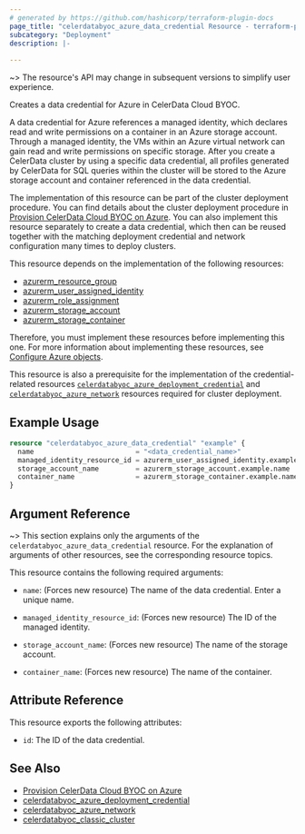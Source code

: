 ```yaml
---
# generated by https://github.com/hashicorp/terraform-plugin-docs
page_title: "celerdatabyoc_azure_data_credential Resource - terraform-provider-celerdatabyoc"
subcategory: "Deployment"
description: |-
  
---
```


~> The resource's API may change in subsequent versions to simplify user experience.

Creates a data credential for Azure in CelerData Cloud BYOC.

A data credential for Azure references a managed identity, which declares read and write permissions on a container in an Azure storage account. Through a managed identity, the VMs within an Azure virtual network can gain read and write permissions on specific storage. After you create a CelerData cluster by using a specific data credential, all profiles generated by CelerData for SQL queries within the cluster will be stored to the Azure storage account and container referenced in the data credential.

The implementation of this resource can be part of the cluster deployment procedure. You can find details about the cluster deployment procedure in [Provision CelerData Cloud BYOC on Azure](../guides/azure_deployment_guide.md). You can also implement this resource separately to create a data credential, which then can be reused together with the matching deployment credential and network configuration many times to deploy clusters.

This resource depends on the implementation of the following resources:

- [azurerm_resource_group](https://registry.terraform.io/providers/hashicorp/azurerm/latest/docs/resources/resource_group)
- [azurerm_user_assigned_identity](https://registry.terraform.io/providers/hashicorp/azurerm/latest/docs/resources/user_assigned_identity)
- [azurerm_role_assignment](https://registry.terraform.io/providers/hashicorp/azurerm/latest/docs/resources/role_assignment)
- [azurerm_storage_account](https://registry.terraform.io/providers/hashicorp/azurerm/latest/docs/resources/storage_account)
- [azurerm_storage_container](https://registry.terraform.io/providers/hashicorp/azurerm/latest/docs/resources/storage_container)

Therefore, you must implement these resources before implementing this one. For more information about implementing these resources, see [Configure Azure objects](../guides/azure_deployment_guide.md#configure-azure-objects).

This resource is also a prerequisite for the implementation of the credential-related resources [`celerdatabyoc_azure_deployment_credential`](../resources/azure_deployment_credential.md) and [`celerdatabyoc_azure_network`](../resources/azure_network.md) resources required for cluster deployment.

## Example Usage

```terraform
resource "celerdatabyoc_azure_data_credential" "example" {
  name                         = "<data_credential_name>"
  managed_identity_resource_id = azurerm_user_assigned_identity.example.id
  storage_account_name         = azurerm_storage_account.example.name
  container_name               = azurerm_storage_container.example.name
}
```

## Argument Reference

~> This section explains only the arguments of the `celerdatabyoc_azure_data_credential` resource. For the explanation of arguments of other resources, see the corresponding resource topics.

This resource contains the following required arguments:

- `name`: (Forces new resource) The name of the data credential. Enter a unique name.

- `managed_identity_resource_id`: (Forces new resource) The ID of the managed identity.

- `storage_account_name`: (Forces new resource) The name of the storage account.

- `container_name`: (Forces new resource) The name of the container.

## Attribute Reference

This resource exports the following attributes:

- `id`: The ID of the data credential.

## See Also

- [Provision CelerData Cloud BYOC on Azure](../guides/azure_deployment_guide.md)
- [celerdatabyoc_azure_deployment_credential](../resources/azure_deployment_credential.md)
- [celerdatabyoc_azure_network](../resources/azure_network.md)
- [celerdatabyoc_classic_cluster](../resources/classic_cluster.md)
